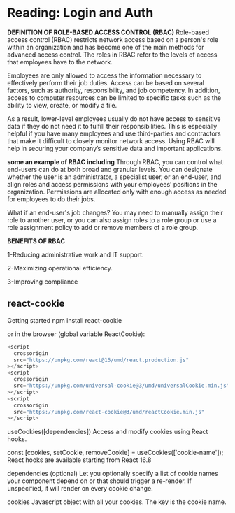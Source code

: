 # Reading: Login  and  Auth 


**DEFINITION OF ROLE-BASED ACCESS CONTROL (RBAC)**
Role-based access control (RBAC) restricts network access based on a person's role within an organization and has become one of the main methods for advanced access control. The roles in RBAC refer to the levels of access that employees have to the network.

Employees are only allowed to access the information necessary to effectively perform their job duties. Access can be based on several factors, such as authority, responsibility, and job competency. In addition, access to computer resources can be limited to specific tasks such as the ability to view, create, or modify a file.

As a result, lower-level employees usually do not have access to sensitive data if they do not need it to fulfill their responsibilities. This is especially helpful if you have many employees and use third-parties and contractors that make it difficult to closely monitor network access. Using RBAC will help in securing your company’s sensitive data and important applications.


**some an example of RBAC including**
Through RBAC, you can control what end-users can do at both broad and granular levels. You can designate whether the user is an administrator, a specialist user, or an end-user, and align roles and access permissions with your employees’ positions in the organization. Permissions are allocated only with enough access as needed for employees to do their jobs.

What if an end-user's job changes? You may need to manually assign their role to another user, or you can also assign roles to a role group or use a role assignment policy to add or remove members of a role group.

**BENEFITS OF RBAC**

1-Reducing administrative work and IT support.

2-Maximizing operational efficiency. 

3-Improving compliance


## react-cookie

Getting started
npm install react-cookie

or in the browser (global variable ReactCookie):
``` javascript
<script
  crossorigin
  src="https://unpkg.com/react@16/umd/react.production.js"
></script>
<script
  crossorigin
  src="https://unpkg.com/universal-cookie@3/umd/universalCookie.min.js"
></script>
<script
  crossorigin
  src="https://unpkg.com/react-cookie@3/umd/reactCookie.min.js"
></script>
```

useCookies([dependencies])
Access and modify cookies using React hooks.

const [cookies, setCookie, removeCookie] = useCookies(['cookie-name']);
React hooks are available starting from React 16.8

dependencies (optional)
Let you optionally specify a list of cookie names your component depend on or that should trigger a re-render. If unspecified, it will render on every cookie change.

cookies
Javascript object with all your cookies. The key is the cookie name.
